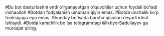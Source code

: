 #Bu bot dasturlashni endi o'rganayotgan o'quvchilar uchun foydali bo'ladi inshaolloh
#Botdan fodyalanish umuman qiyin emas. 
#Botda unchalik ko'p funksiyaga ega emas. Shunday bo'lsada barcha qismlari deyarli ideal ishlaydi.
#Botda kamchilik bo'lsa telegramdagi @IxtiyorSadullayev ga muroajat qiling.